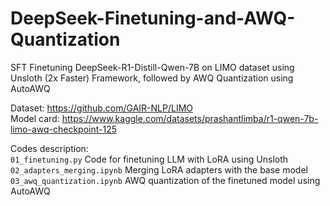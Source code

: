 # DeepSeek-Finetuning-and-AWQ-Quantization

SFT Finetuning DeepSeek-R1-Distill-Qwen-7B on LIMO dataset using Unsloth (2x Faster) Framework, followed by AWQ Quantization using AutoAWQ

Dataset: https://github.com/GAIR-NLP/LIMO  
Model card: https://www.kaggle.com/datasets/prashantlimba/r1-qwen-7b-limo-awq-checkpoint-125

Codes description:  
`01_finetuning.py` Code for finetuning LLM with LoRA using Unsloth  
`02_adapters_merging.ipynb` Merging LoRA adapters with the base model  
`03_awq_quantization.ipynb` AWQ quantization of the finetuned model using AutoAWQ  
